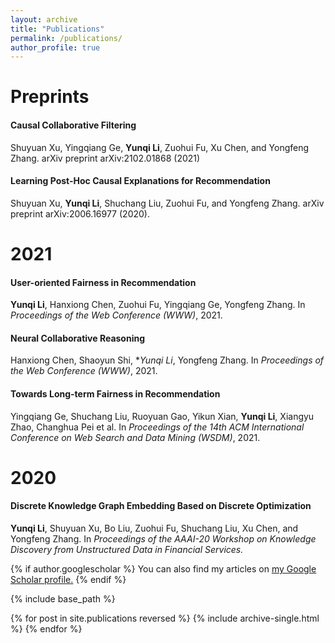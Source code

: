 ```yaml
---
layout: archive
title: "Publications"
permalink: /publications/
author_profile: true
---
```



# Preprints

#### Causal Collaborative Filtering
Shuyuan Xu, Yingqiang Ge, **Yunqi Li**, Zuohui Fu, Xu Chen, and Yongfeng Zhang. arXiv preprint arXiv:2102.01868 (2021)

#### Learning Post-Hoc Causal Explanations for Recommendation
Shuyuan Xu, **Yunqi Li**, Shuchang Liu, Zuohui Fu, and Yongfeng Zhang. arXiv preprint arXiv:2006.16977 (2020).




# 2021

#### User-oriented Fairness in Recommendation
**Yunqi Li**, Hanxiong Chen, Zuohui Fu, Yingqiang Ge, Yongfeng Zhang. In *Proceedings of the Web Conference (WWW)*, 2021.

#### Neural Collaborative Reasoning
Hanxiong Chen, Shaoyun Shi, **Yunqi Li*, Yongfeng Zhang. In *Proceedings of the Web Conference (WWW)*, 2021.

#### Towards Long-term Fairness in Recommendation
Yingqiang Ge, Shuchang Liu, Ruoyuan Gao, Yikun Xian, **Yunqi Li**, Xiangyu Zhao, Changhua Pei et al. In *Proceedings of the 14th ACM International Conference on Web Search and Data Mining (WSDM)*, 2021.


# 2020
#### Discrete Knowledge Graph Embedding Based on Discrete Optimization
**Yunqi Li**, Shuyuan Xu, Bo Liu, Zuohui Fu, Shuchang Liu, Xu Chen, and Yongfeng Zhang. In *Proceedings of the AAAI-20 Workshop on Knowledge Discovery from Unstructured Data in Financial Services.*


{% if author.googlescholar %}
  You can also find my articles on <u><a href="{{author.googlescholar}}">my Google Scholar profile</a>.</u>
{% endif %}

{% include base_path %}

{% for post in site.publications reversed %}
  {% include archive-single.html %}
{% endfor %}
